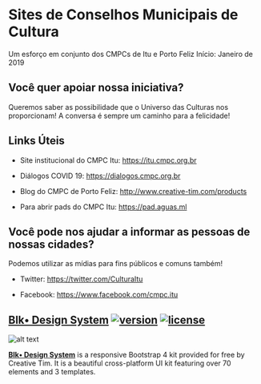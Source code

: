 # Sites de Conselhos Municipais de Cultura
Um esforço em conjunto dos CMPCs de Itu e Porto Feliz
Início: Janeiro de 2019

## Você quer apoiar nossa iniciativa?
Queremos saber as possibilidade que o Universo das Culturas nos proporcionam! A conversa é sempre um caminho para a felicidade!


## Links Úteis

- Site institucional do CMPC Itu: <https://itu.cmpc.org.br>

- Diálogos COVID 19: <https://dialogos.cmpc.org.br>

- Blog do CMPC de Porto Feliz: <http://www.creative-tim.com/products>

- Para abrir pads do CMPC Itu: <https://pad.aguas.ml>


## Você pode nos ajudar a informar as pessoas de nossas cidades?
Podemos utilizar as mídias para fins públicos e comuns também!


* Twitter: <https://twitter.com/CulturaItu>

* Facebook: <https://www.facebook.com/cmpc.itu>


## [Blk• Design  System](http://demos.creative-tim.com/blk-design-system/index.html) [![version][version-badge]][CHANGELOG] [![license][license-badge]][LICENSE]
 
![alt text](https://raw.githubusercontent.com/creativetimofficial/public-assets/master/blk-design-system/opt_blk_thumbnail.jpg "Blk• Design System")


**[Blk• Design  System](http://demos.creative-tim.com/blk-design-system/index.html)** is a responsive Bootstrap 4 kit provided for free by Creative Tim. It is a beautiful cross-platform UI kit featuring over 70 elements and 3 templates.



[CHANGELOG]: ./CHANGELOG.md
[LICENSE]: ./LICENSE
[version-badge]: https://img.shields.io/badge/version-1.0.0-blue.svg
[license-badge]: https://img.shields.io/badge/license-MIT-blue.svg

